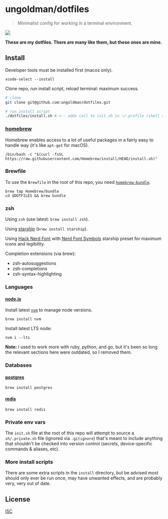 # ungoldman/dotfiles

> Minimalist config for working in a terminal environment.

![](https://49.media.tumblr.com/8037b4adc4528f816a87eab93bbb1805/tumblr_np8i3bXp5g1qzdg48o1_500.gif)

**These are my dotfiles. There are many like them, but these ones are mine.**

## Install

Developer tools must be installed first (macos only).

```
xcode-select --install
```

Clone repo, run install script, reload terminal: maximum success.

```sh
# clone
git clone git@github.com:ungoldman/dotfiles.git

# run install script
./dotfiles/install.sh # <-- adds call to init.sh in ~/.profile (shell agnostic)
```

### [homebrew](http://brew.sh)

Homebrew enables access to a lot of useful packages in a fairly easy to handle way (it's like `apt-get` for macOS).

```
/bin/bash -c "$(curl -fsSL https://raw.githubusercontent.com/Homebrew/install/HEAD/install.sh)"
```

### Brewfile

To use the `Brewfile` in the root of this repo, you need [`homebrew-bundle`](https://github.com/Homebrew/homebrew-bundle).

```
brew tap Homebrew/bundle
cd $DOTFILES && brew bundle
```

### zsh

Using `zsh` (use latest: `brew install zsh`).

Using [starship](https://starship.rs/) (`brew install starship`).

Using [Hack Nerd Font](https://www.nerdfonts.com/font-downloads) with [Nerd Font Symbols](https://starship.rs/presets/#nerd-font-symbols) starship preset for maximum icons and legibility.

Completion extensions (via brew):

- zsh-autosuggestions
- zsh-completions
- zsh-syntax-highlighting

### Languages

#### [node.js](http://nodejs.org)

Install latest [`nvm`](https://github.com/creationix/nvm) to manage node versions.

```
brew install nvm
```

Install latest LTS node:

```
nvm i --lts
```

**Note:** I used to work more with ruby, python, and go, but it's been so long the relevant sections here were outdated, so I removed them.

### Databases

#### [postgres](http://www.postgresql.org/)

```
brew install postgres
```

#### [redis](http://redis.io/)

```
brew install redis
```

### Private env vars

The `init.sh` file at the root of this repo will attempt to source a `sh/.private.sh` file (ignored via `.gitignore`) that's meant to include anything that shouldn't be checked into version control (secrets, device-specific commands & aliases, etc).

### More install scripts

There are some extra scripts in the `install` directory, but be advised most should only ever be run once, may have unwanted effects, and are probably very, very out of date.

## License

[ISC](LICENSE.md)
